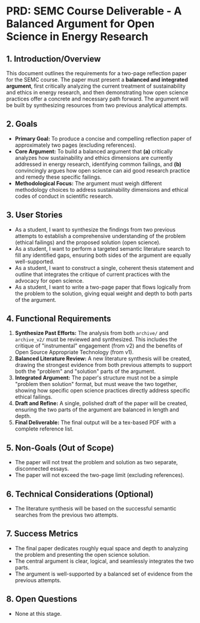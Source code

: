 # PRD: SEMC Course Deliverable - A Balanced Argument for Open Science in Energy Research

## 1. Introduction/Overview

This document outlines the requirements for a two-page reflection paper for the SEMC course. The paper must present a **balanced and integrated argument**, first critically analyzing the current treatment of sustainability and ethics in energy research, and then demonstrating how open science practices offer a concrete and necessary path forward. The argument will be built by synthesizing resources from two previous analytical attempts.

## 2. Goals

- **Primary Goal:** To produce a concise and compelling reflection paper of approximately two pages (excluding references).
- **Core Argument:** To build a balanced argument that **(a)** critically analyzes how sustainability and ethics dimensions are currently addressed in energy research, identifying common failings, and **(b)** convincingly argues how open science can aid good research practice and remedy these specific failings.
- **Methodological Focus:** The argument must weigh different methodology choices to address sustainability dimensions and ethical codes of conduct in scientific research.

## 3. User Stories

- As a student, I want to synthesize the findings from two previous attempts to establish a comprehensive understanding of the problem (ethical failings) and the proposed solution (open science).
- As a student, I want to perform a targeted semantic literature search to fill any identified gaps, ensuring both sides of the argument are equally well-supported.
- As a student, I want to construct a single, coherent thesis statement and outline that integrates the critique of current practices with the advocacy for open science.
- As a student, I want to write a two-page paper that flows logically from the problem to the solution, giving equal weight and depth to both parts of the argument.

## 4. Functional Requirements

1.  **Synthesize Past Efforts:** The analysis from both `archive/` and `archive_v2/` must be reviewed and synthesized. This includes the critique of "instrumental" engagement (from v2) and the benefits of Open Source Appropriate Technology (from v1).
2.  **Balanced Literature Review:** A new literature synthesis will be created, drawing the strongest evidence from both previous attempts to support both the "problem" and "solution" parts of the argument.
3.  **Integrated Argument:** The paper's structure must not be a simple "problem then solution" format, but must weave the two together, showing how specific open science practices directly address specific ethical failings.
4.  **Draft and Refine:** A single, polished draft of the paper will be created, ensuring the two parts of the argument are balanced in length and depth.
5.  **Final Deliverable:** The final output will be a tex-based PDF with a complete reference list.

## 5. Non-Goals (Out of Scope)

- The paper will not treat the problem and solution as two separate, disconnected essays.
- The paper will not exceed the two-page limit (excluding references).

## 6. Technical Considerations (Optional)

- The literature synthesis will be based on the successful semantic searches from the previous two attempts.

## 7. Success Metrics

- The final paper dedicates roughly equal space and depth to analyzing the problem and presenting the open science solution.
- The central argument is clear, logical, and seamlessly integrates the two parts.
- The argument is well-supported by a balanced set of evidence from the previous attempts.

## 8. Open Questions

- None at this stage. 